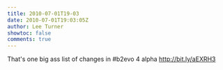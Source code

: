 ```yaml
---
title: 2010-07-01T19-03
date: 2010-07-01T19:03:05Z
author: Lee Turner
showtoc: false
comments: true
---
```


That's one big ass list of changes in #b2evo 4 alpha http://bit.ly/aEXRH3

